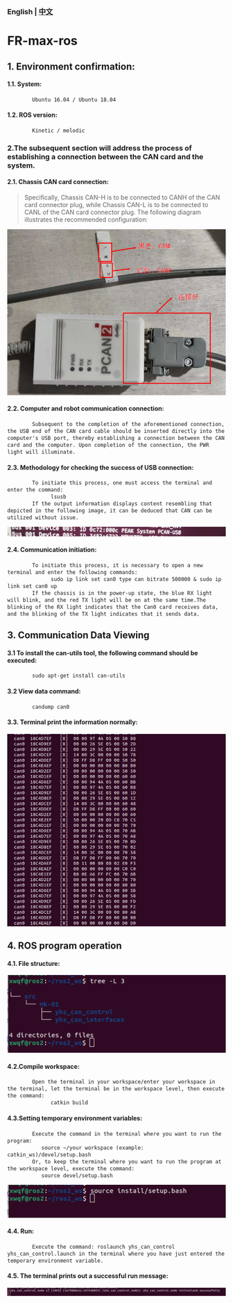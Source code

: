 ### English | [中文](README(中文).md)

# FR-max-ros

## 1. Environment confirmation:
####      1.1. System:
            Ubuntu 16.04 / Ubuntu 18.04
####      1.2. ROS version:
            Kinetic / melodic

### 2.The subsequent section will address the process of establishing a connection between the CAN card and the system.
####      2.1. Chassis CAN card connection:
> Specifically, Chassis CAN-H is to be connected to CANH of the CAN card connector plug, while Chassis CAN-L is to be connected to CANL of the CAN card connector plug.
> The following diagram illustrates the recommended configuration:
            
![](https://github.com/kefangkele/FR-max-ros/blob/main/images/CAN_Connection.png?raw=true)

####      2.2. Computer and robot communication connection:
            Subsequent to the completion of the aforementioned connection, the USB end of the CAN card cable should be inserted directly into the computer's USB port, thereby establishing a connection between the CAN card and the computer. Upon completion of the connection, the PWR light will illuminate.
####      2.3. Methodology for checking the success of USB connection:
            To initiate this process, one must access the terminal and enter the command: 
                  lsusb
            If the output information displays content resembling that depicted in the following image, it can be deduced that CAN can be utilized without issue.

![](https://github.com/kefangkele/FR-max-ros/blob/main/images/terminal_state.png?raw=true)

####      2.4. Communication initiation:
            To initiate this process, it is necessary to open a new terminal and enter the following commands: 
                  sudo ip link set can0 type can bitrate 500000 & sudo ip link set can0 up
            If the chassis is in the power-up state, the blue RX light will blink, and the red TX light will be on at the same time.The blinking of the RX light indicates that the Can0 card receives data, and the blinking of the TX light indicates that it sends data.

## 3. Communication Data Viewing
####      3.1 To install the can-utils tool, the following command should be executed:
            sudo apt-get install can-utils
####      3.2 View data command:
            candump can0
####      3.3. Terminal print the information normally:

![](https://github.com/kefangkele/FR-max-ros/blob/main/images/candump_print.png?raw=true)

## 4. ROS program operation
####      4.1. File structure:

![](https://github.com/kefangkele/FR-max-ros/blob/main/images/doc_tree.png?raw=true)

####      4.2.Compile workspace:  
            Open the terminal in your workspace/enter your workspace in the terminal, let the terminal be in the workspace level, then execute the command: 
                  catkin build
            
####      4.3.Setting temporary environment variables:
            Execute the command in the terminal where you want to run the program:  
               source ~/your workspace (example: catkin_ws)/devel/setup.bash  
            Or, to keep the terminal where you want to run the program at the workspace level, execute the command:    
               source devel/setup.bash  

![](https://github.com/kefangkele/FR-max-ros/blob/main/images/source.png?raw=true)

####      4.4. Run:  
            Execute the command: roslaunch yhs_can_control yhs_can_control.launch in the terminal where you have just entered the temporary environment variable.  
####      4.5. The terminal prints out a successful run message:  
![](https://github.com/kefangkele/FR-max-ros/blob/main/images/node_print.png?raw=true)


      
      
      
